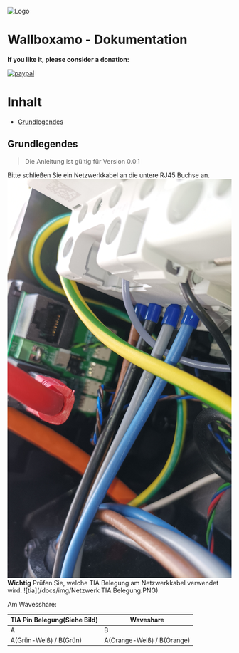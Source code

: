 ![Logo](img/iceroad.png)

# Wallboxamo - Dokumentation

**If you like it, please consider a donation:**

[![paypal](https://www.paypalobjects.com/en_US/i/btn/btn_donateCC_LG.gif)](https://www.paypal.com/cgi-bin/webscr?cmd=_s-xclick&hosted_button_id=UYB92ZVNEFNF6&source=url)

# Inhalt

- [Grundlegendes](#grundlegendes)

## Grundlegendes

> Die Anleitung ist gültig für Version 0.0.1

Bitte schließen Sie ein Netzwerkkabel an die untere RJ45 Buchse an.
![cable_place](/docs/img/cable_place.png)
**Wichtig** Prüfen Sie, welche TIA Belegung am Netzwerkkabel verwendet wird.
![tia](/docs/img/Netzwerk TIA Belegung.PNG)

Am Wavesshare:

<table>
  <thead>
    <tr>
      <th>TIA Pin Belegung(Siehe Bild)</th>
      <th>Waveshare</th>
    </tr>
  </thead>
  <tbody>
    <tr>
      <td>A</td>
      <td>B</td>
    </tr>
    <tr>
      <td>A(Grün-Weiß) / B(Grün)</td>
      <td>A(Orange-Weiß) / B(Orange)</td>
    </tr>
  </tbody>
</table>
